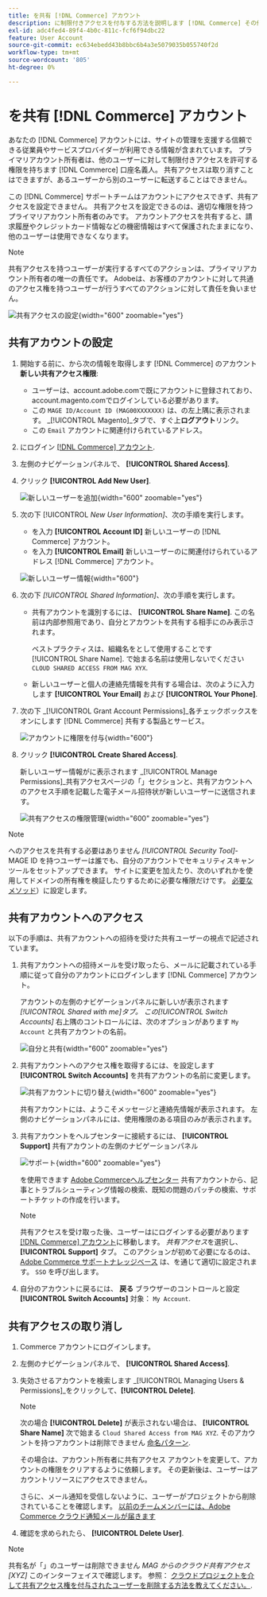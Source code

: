 ```yaml
---
title: を共有 [!DNL Commerce] アカウント
description: に制限付きアクセスを付与する方法を説明します [!DNL Commerce] その他のアカウント [!DNL Commerce] 口座名義人。
exl-id: adc4fed4-89f4-4b0c-811c-fcf6f94dbc22
feature: User Account
source-git-commit: ec634ebedd43b8bbc6b4a3e5079035b055740f2d
workflow-type: tm+mt
source-wordcount: '805'
ht-degree: 0%

---
```


# を共有 [!DNL Commerce] アカウント

あなたの [!DNL Commerce] アカウントには、サイトの管理を支援する信頼できる従業員やサービスプロバイダーが利用できる情報が含まれています。 プライマリアカウント所有者は、他のユーザーに対して制限付きアクセスを許可する権限を持ちます [!DNL Commerce] 口座名義人。 共有アクセスは取り消すことはできますが、あるユーザーから別のユーザーに転送することはできません。

この [!DNL Commerce] サポートチームはアカウントにアクセスできず、共有アクセスを設定できません。 共有アクセスを設定できるのは、適切な権限を持つプライマリアカウント所有者のみです。 アカウントアクセスを共有すると、請求履歴やクレジットカード情報などの機密情報はすべて保護されたままになり、他のユーザーは使用できなくなります。

>[!NOTE]
>
>共有アクセスを持つユーザーが実行するすべてのアクションは、プライマリアカウント所有者の唯一の責任です。 Adobeは、お客様のアカウントに対して共通のアクセス権を持つユーザーが行うすべてのアクションに対して責任を負いません。

![共有アクセスの設定](./assets/shared-access.png){width="600" zoomable="yes"}

## 共有アカウントの設定

1. 開始する前に、から次の情報を取得します [!DNL Commerce] のアカウント **新しい共有アクセス権限**:

   - ユーザーは、account.adobe.comで既にアカウントに登録されており、account.magento.comでログインしている必要があります。
   - この `MAGE ID/Account ID (MAG00XXXXXXX)` は、の左上隅に表示されます。 _[!UICONTROL Magento]_タブで、すぐ上&#x200B;**ログアウト**リンク。
   - この `Email` アカウントに関連付けられているアドレス。

1. にログイン [[!DNL Commerce] アカウント](commerce-account-create.md).

1. 左側のナビゲーションパネルで、 **[!UICONTROL Shared Access]**.

1. クリック **[!UICONTROL Add New User]**.

   ![新しいユーザーを追加](./assets/shared-access-add.png){width="600" zoomable="yes"}

1. 次の下 [!UICONTROL _New User Information]_、次の手順を実行します。

   - を入力 **[!UICONTROL Account ID]** 新しいユーザーの [!DNL Commerce] アカウント。
   - を入力 **[!UICONTROL Email]** 新しいユーザーのに関連付けられているアドレス [!DNL Commerce] アカウント。

   ![新しいユーザー情報](./assets/shared-new-user.png){width="600"}

1. 次の下 _[!UICONTROL Shared Information]_、次の手順を実行します。

   - 共有アカウントを識別するには、 **[!UICONTROL Share Name]**. この名前は内部参照用であり、自分とアカウントを共有する相手にのみ表示されます。

     ベストプラクティスは、組織名をとして使用することです [!UICONTROL Share Name]. で始まる名前は使用しないでください `CLOUD SHARED ACCESS FROM MAG XYX`.
   - 新しいユーザーと個人の連絡先情報を共有する場合は、次のように入力します **[!UICONTROL Your Email]** および **[!UICONTROL Your Phone]**.

1. 次の下 _[!UICONTROL Grant Account Permissions]_各チェックボックスをオンにします [!DNL Commerce] 共有する製品とサービス。

   ![アカウントに権限を付与](./assets/shared-permissions.png){width="600"}

1. クリック **[!UICONTROL Create Shared Access]**.

   新しいユーザー情報がに表示されます _[!UICONTROL Manage Permissions]_共有アクセスページの「」セクションと、共有アカウントへのアクセス手順を記載した電子メール招待状が新しいユーザーに送信されます。

   ![共有アクセスの権限管理](./assets/shared-manage-permissions.png){width="600" zoomable="yes"}

>[!NOTE]
>
>へのアクセスを共有する必要はありません _[!UICONTROL Security Tool]_- MAGE ID を持つユーザーは誰でも、自分のアカウントでセキュリティスキャンツールをセットアップできます。 サイトに変更を加えたり、次のいずれかを使用してドメインの所有権を検証したりするために必要な権限だけです。 [必要なメソッド](https://experienceleague.adobe.com/en/docs/commerce-admin/systems/security/security-scan)）に設定します。

## 共有アカウントへのアクセス

以下の手順は、共有アカウントへの招待を受けた共有ユーザーの視点で記述されています。

1. 共有アカウントへの招待メールを受け取ったら、メールに記載されている手順に従って自分のアカウントにログインします [!DNL Commerce] アカウント。

   アカウントの左側のナビゲーションパネルに新しいが表示されます _[!UICONTROL Shared with me]_タブ。 この_[!UICONTROL Switch Accounts]_ 右上隅のコントロールには、次のオプションがあります `My Account` と共有アカウントの名前。

   ![自分と共有](./assets/shared-with-me.png){width="600" zoomable="yes"}

1. 共有アカウントへのアクセス権を取得するには、を設定します **[!UICONTROL Switch Accounts]** を共有アカウントの名前に変更します。

   ![共有アカウントに切り替え](./assets/shared-switch.png){width="600" zoomable="yes"}

   共有アカウントには、ようこそメッセージと連絡先情報が表示されます。 左側のナビゲーションパネルには、使用権限のある項目のみが表示されます。

1. 共有アカウントをヘルプセンターに接続するには、 **[!UICONTROL Support]** 共有アカウントの左側のナビゲーションパネル

   ![サポート](./assets/shared-support.png){width="600" zoomable="yes"}

   を使用できます [Adobe Commerceヘルプセンター](https://experienceleague.adobe.com/en/docs/commerce-knowledge-base/kb/overview.html) 共有アカウントから、記事とトラブルシューティング情報の検索、既知の問題のパッチの検索、サポートチケットの作成を行います。

   >[!NOTE]
   >
   >共有アクセスを受け取った後、ユーザーはにログインする必要があります [[!DNL Commerce] アカウント](https://account.magento.com/customer/account/login)に移動します。 _共有アクセス_&#x200B;を選択し、 **[!UICONTROL Support]** タブ。 このアクションが初めて必要になるのは、 [Adobe Commerce サポートナレッジベース](https://experienceleague.adobe.com/en/docs/commerce-knowledge-base/kb/overview.html) は、を通じて適切に設定されます。 `SSO` を呼び出します。

1. 自分のアカウントに戻るには、 **戻る** ブラウザーのコントロールと設定 **[!UICONTROL Switch Accounts]** 対象： `My Account`.

## 共有アクセスの取り消し

1. Commerce アカウントにログインします。

1. 左側のナビゲーションパネルで、 **[!UICONTROL Shared Access]**.

1. 失効させるアカウントを検索します _[!UICONTROL Managing Users & Permissions]_をクリックして、**[!UICONTROL Delete]**.

   >[!NOTE]
   >
   > 次の場合  **[!UICONTROL Delete]** が表示されない場合は、 **[!UICONTROL Share Name]** 次で始まる `Cloud Shared Access from MAG XYZ`. そのアカウントを持つアカウントは削除できません [命名パターン](https://experienceleague.adobe.com/en/docs/commerce-knowledge-base/kb/help-center-guide/magento-help-center-user-guide#remove-cloud-shared-access-users).
   > 
   > その場合は、アカウント所有者に共有アクセス アカウントを変更して、アカウントの権限をクリアするように依頼します。 その更新後は、ユーザーはアカウントリソースにアクセスできません。
   >
   > さらに、メール通知を受信しないように、ユーザーがプロジェクトから削除されていることを確認します。 [以前のチームメンバーには、Adobe Commerce クラウド通知メールが届きます](https://experienceleague.adobe.com/en/docs/commerce-knowledge-base/kb/troubleshooting/miscellaneous/former-teammembers-receive-cloud-notification-emails.html)


1. 確認を求められたら、 **[!UICONTROL Delete User]**.

>[!NOTE]
>
>共有名が「」のユーザーは削除できません _MAG からのクラウド共有アクセス[XYZ]_ このインターフェイスで確認します。 参照： [クラウドプロジェクトを介して共有アクセス権を付与されたユーザーを削除する方法を教えてください。](https://experienceleague.adobe.com/en/docs/commerce-knowledge-base/kb/help-center-guide/magento-help-center-user-guide.html?lang=en#remove-cloud-shared-access-users).
